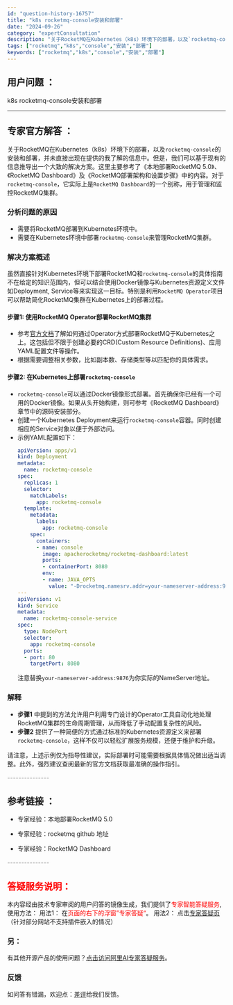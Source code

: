 ```yaml
---
id: "question-history-16757"
title: "k8s rocketmq-console安装和部署"
date: "2024-09-26"
category: "expertConsultation"
description: "关于RocketMQ在Kubernetes（k8s）环境下的部署，以及`rocketmq-console`的安装和部署，并未直接出现在提供的我了解的信息中。但是，我们可以基于现有的信息推导出一个大致的解决方案。这里主要参考了《本地部署RocketMQ 5.0》、《RocketMQ Dashboard"
tags: ["rocketmq","k8s","console","安装","部署"]
keywords: ["rocketmq","k8s","console","安装","部署"]
---
```


## 用户问题 ： 
 k8s rocketmq-console安装和部署  

---------------
## 专家官方解答 ：

关于RocketMQ在Kubernetes（k8s）环境下的部署，以及`rocketmq-console`的安装和部署，并未直接出现在提供的我了解的信息中。但是，我们可以基于现有的信息推导出一个大致的解决方案。这里主要参考了《本地部署RocketMQ 5.0》、《RocketMQ Dashboard》及《RocketMQ部署架构和设置步骤》中的内容。对于`rocketmq-console`，它实际上是`RocketMQ Dashboard`的一个别称，用于管理和监控RocketMQ集群。

### 分析问题的原因

- 需要将RocketMQ部署到Kubernetes环境中。
- 需要在Kubernetes环境中部署`rocketmq-console`来管理RocketMQ集群。

### 解决方案概述
虽然直接针对Kubernetes环境下部署RocketMQ和`rocketmq-console`的具体指南不在给定的知识范围内，但可以结合使用Docker镜像与Kubernetes资源定义文件如Deployment, Service等来实现这一目标。特别是利用`RocketMQ Operator`项目可以帮助简化RocketMQ集群在Kubernetes上的部署过程。

#### 步骤1: 使用RocketMQ Operator部署RocketMQ集群
- 参考[官方文档](https://github.com/apache/rocketmq-operator)了解如何通过Operator方式部署RocketMQ于Kubernetes之上。这包括但不限于创建必要的CRD(Custom Resource Definitions)、应用YAML配置文件等操作。
- 根据需要调整相关参数，比如副本数、存储类型等以匹配你的具体需求。

#### 步骤2: 在Kubernetes上部署`rocketmq-console`
- `rocketmq-console`可以通过Docker镜像形式部署。首先确保你已经有一个可用的Docker镜像。如果从头开始构建，则可参考《RocketMQ Dashboard》章节中的源码安装部分。
- 创建一个Kubernetes Deployment来运行`rocketmq-console`容器。同时创建相应的Service对象以便于外部访问。
- 示例YAML配置如下：
  ```yaml
  apiVersion: apps/v1
  kind: Deployment
  metadata:
    name: rocketmq-console
  spec:
    replicas: 1
    selector:
      matchLabels:
        app: rocketmq-console
    template:
      metadata:
        labels:
          app: rocketmq-console
      spec:
        containers:
        - name: console
          image: apacherocketmq/rocketmq-dashboard:latest
          ports:
          - containerPort: 8080
          env:
          - name: JAVA_OPTS
            value: "-Drocketmq.namesrv.addr=your-nameserver-address:9876"
  ---
  apiVersion: v1
  kind: Service
  metadata:
    name: rocketmq-console-service
  spec:
    type: NodePort
    selector:
      app: rocketmq-console
    ports:
    - port: 80
      targetPort: 8080
  ```
  注意替换`your-nameserver-address:9876`为你实际的NameServer地址。

### 解释
- **步骤1** 中提到的方法允许用户利用专门设计的Operator工具自动化地处理RocketMQ集群的生命周期管理，从而降低了手动配置复杂性的风险。
- **步骤2** 提供了一种简便的方式通过标准的Kubernetes资源定义来部署`rocketmq-console`，这样不仅可以轻松扩展服务规模，还便于维护和升级。

请注意，上述示例仅为指导性建议，实际部署时可能需要根据具体情况做出适当调整。此外，强烈建议查阅最新的官方文档获取最准确的操作指引。


<font color="#949494">---------------</font> 


## 参考链接 ：

* 专家经验：本地部署RocketMQ 5.0 
 
 * 专家经验：rocketmq github 地址 
 
 * 专家经验：RocketMQ Dashboard 


 <font color="#949494">---------------</font> 
 


## <font color="#FF0000">答疑服务说明：</font> 

本内容经由技术专家审阅的用户问答的镜像生成，我们提供了<font color="#FF0000">专家智能答疑服务</font>,使用方法：
用法1： 在<font color="#FF0000">页面的右下的浮窗”专家答疑“</font>。
用法2： 点击[专家答疑页](https://answer.opensource.alibaba.com/docs/intro)（针对部分网站不支持插件嵌入的情况）
### 另：


有其他开源产品的使用问题？[点击访问阿里AI专家答疑服务](https://answer.opensource.alibaba.com/docs/intro)。
### 反馈
如问答有错漏，欢迎点：[差评](https://ai.nacos.io/user/feedbackByEnhancerGradePOJOID?enhancerGradePOJOId=17297)给我们反馈。

